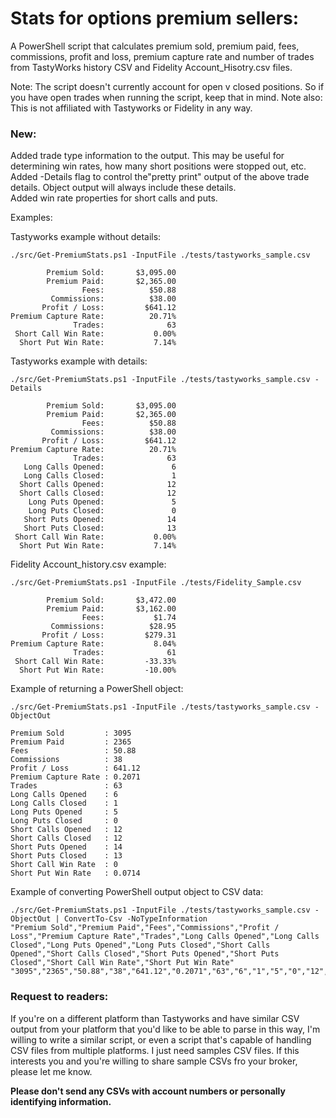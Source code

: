 # Stats for options premium sellers:

A PowerShell script that calculates premium sold, premium paid, fees, commissions, profit and loss, premium capture rate and number of trades from TastyWorks history CSV and Fidelity Account_Hisotry.csv files.

Note: The script doesn't currently account for open v closed positions. So if you have open trades when running the script, keep that in mind.
Note also: This is not affiliated with Tastyworks or Fidelity in any way.

### New:
Added trade type information to the output. This may be useful for determining win rates, how many short positions were stopped out, etc.<br />
Added -Details flag to control the"pretty print" output of the above trade details. Object output will always include these details.<br />
Added win rate properties for short calls and puts.<br />

Examples:

Tastyworks example without details:
```
./src/Get-PremiumStats.ps1 -InputFile ./tests/tastyworks_sample.csv

        Premium Sold:       $3,095.00
        Premium Paid:       $2,365.00
                Fees:          $50.88
         Commissions:          $38.00
       Profit / Loss:         $641.12
Premium Capture Rate:          20.71%
              Trades:              63
 Short Call Win Rate:           0.00%
  Short Put Win Rate:           7.14%
```
Tastyworks example with details:
```
./src/Get-PremiumStats.ps1 -InputFile ./tests/tastyworks_sample.csv -Details

        Premium Sold:       $3,095.00
        Premium Paid:       $2,365.00
                Fees:          $50.88
         Commissions:          $38.00
       Profit / Loss:         $641.12
Premium Capture Rate:          20.71%
              Trades:              63
   Long Calls Opened:               6
   Long Calls Closed:               1
  Short Calls Opened:              12
  Short Calls Closed:              12
    Long Puts Opened:               5
    Long Puts Closed:               0
   Short Puts Opened:              14
   Short Puts Closed:              13
 Short Call Win Rate:           0.00%
  Short Put Win Rate:           7.14%
```
Fidelity Account_history.csv example:
```
./src/Get-PremiumStats.ps1 -InputFile ./tests/Fidelity_Sample.csv

        Premium Sold:       $3,472.00
        Premium Paid:       $3,162.00
                Fees:           $1.74
         Commissions:          $28.95
       Profit / Loss:         $279.31
Premium Capture Rate:           8.04%
              Trades:              61
 Short Call Win Rate:         -33.33%
  Short Put Win Rate:         -10.00%
```
Example of returning a PowerShell object:
```
./src/Get-PremiumStats.ps1 -InputFile ./tests/tastyworks_sample.csv -ObjectOut

Premium Sold         : 3095
Premium Paid         : 2365
Fees                 : 50.88
Commissions          : 38
Profit / Loss        : 641.12
Premium Capture Rate : 0.2071
Trades               : 63
Long Calls Opened    : 6
Long Calls Closed    : 1
Long Puts Opened     : 5
Long Puts Closed     : 0
Short Calls Opened   : 12
Short Calls Closed   : 12
Short Puts Opened    : 14
Short Puts Closed    : 13
Short Call Win Rate  : 0
Short Put Win Rate   : 0.0714
```
Example of converting PowerShell output object to CSV data:
```
./src/Get-PremiumStats.ps1 -InputFile ./tests/tastyworks_sample.csv -ObjectOut | ConvertTo-Csv -NoTypeInformation
"Premium Sold","Premium Paid","Fees","Commissions","Profit / Loss","Premium Capture Rate","Trades","Long Calls Opened","Long Calls Closed","Long Puts Opened","Long Puts Closed","Short Calls Opened","Short Calls Closed","Short Puts Opened","Short Puts Closed","Short Call Win Rate","Short Put Win Rate"
"3095","2365","50.88","38","641.12","0.2071","63","6","1","5","0","12","12","14","13","0","0.0714"
```
### Request to readers:
If you're on a different platform than Tastyworks and have similar CSV output from your platform that you'd like to be able to parse in this way, I'm willing to write a similar script, or even a script that's capable of handling CSV files from multiple platforms. I just need samples CSV files. If this interests you and you're willing to share sample CSVs fro your broker, please let me know. 

**Please don't send any CSVs with account numbers or personally identifying information.**
